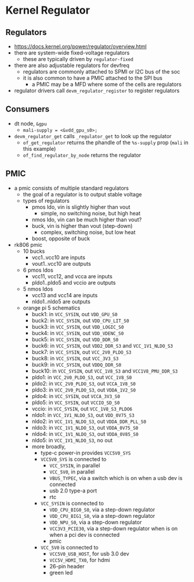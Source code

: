 Kernel Regulator
================

## Regulators

- <https://docs.kernel.org/power/regulator/overview.html>
- there are system-wide fixed-voltage regulators
  - these are typically driven by `regulator-fixed`
- there are also adjustable regulators for devfreq
  - regulators are commonly attached to SPMI or I2C bus of the soc
  - it is also common to have a PMIC attached to the SPI bus
    - a PMIC may be a MFD where some of the cells are regulators
- regulator drivers call `devm_regulator_register` to register regulators

## Consumers

- dt node, `&gpu`
  - `mali-supply = <&vdd_gpu_s0>;`
- `devm_regulator_get` calls `_regulator_get` to look up the regulator
  - `of_get_regulator` returns the phandle of the `%s-supply` prop (`mali` in
    this example)
  - `of_find_regulator_by_node` returns the regulator

## PMIC

- a pmic consists of multiple standard regulators
  - the goal of a regulator is to output stable voltage
  - types of regulators
    - pmos ldo, vin is slightly higher than vout
      - simple, no switching noise, but high heat
    - nmos ldo, vin can be much higher than vout?
    - buck, vin is higher than vout (step-down)
      - complex, switching noise, but low heat
    - boost, opposite of buck
- rk806 pmic
  - 10 bucks
    - vcc1..vcc10 are inputs
    - vout1..vcc10 are outputs
  - 6 pmos ldos
    - vcc11, vcc12, and vcca are inputs
    - pldo1..pldo5 and vccio are outputs
  - 5 nmos ldos
    - vcc13 and vcc14 are inputs
    - nldo1..nldo5 are outputs
  - orange pi 5 schematics
    - buck1: in `VCC_SYSIN`, out `VDD_GPU_S0`
    - buck2: in `VCC_SYSIN`, out `VDD_CPU_LIT_S0`
    - buck3: in `VCC_SYSIN`, out `VDD_LOGIC_S0`
    - buck4: in `VCC_SYSIN`, out `VDD_VDENC_S0`
    - buck5: in `VCC_SYSIN`, out `VDD_DDR_S0`
    - buck6: in `VCC_SYSIN`, out `VDD2_DDR_S3` and `VCC_1V1_NLDO_S3`
    - buck7: in `VCC_SYSIN`, out `VCC_2V0_PLDO_S3`
    - buck8: in `VCC_SYSIN`, out `VCC_3V3_S3`
    - buck9: in `VCC_SYSIN`, out `VDDQ_DDR_S0`
    - buck10: in `VCC_SYSIN`, out `VCC_1V8_S3` and `VCC1V8_PMU_DDR_S3`
    - pldo1: in `VCC_2V0_PLDO_S3`, out `VCC_1V8_S0`
    - pldo2: in `VCC_2V0_PLDO_S3`, out `VCCA_1V8_S0`
    - pldo3: in `VCC_2V0_PLDO_S3`, out `VDDA_1V2_S0`
    - pldo4: in `VCC_SYSIN`, out `VCCA_3V3_S0`
    - pldo5: in `VCC_SYSIN`, out `VCCIO_SD_S0`
    - vccio: in `VCC_SYSIN`, out `VCC_1V8_S3_PLDO6`
    - nldo1: in `VCC_1V1_NLDO_S3`, out `VDD_0V75_S3`
    - nldo2: in `VCC_1V1_NLDO_S3`, out `VDDA_DDR_PLL_S0`
    - nldo3: in `VCC_1V1_NLDO_S3`, out `VDDA_0V75_S0`
    - nldo4: in `VCC_1V1_NLDO_S3`, out `VDDA_0V85_S0`
    - nldo5: in `VCC_1V1_NLDO_S3`, no out
    - more broadly,
      - type-c power-in provides `VCC5V0_SYS`
      - `VCC5V0_SYS` is connected to
        - `VCC_SYSIN`, in parallel
        - `VCC_5V0`, in parallel
        - `VBUS_TYPEC`, via a switch which is on when a usb dev is connected
        - usb 2.0 type-a port
        - rtc
      - `VCC_SYSIN` is connected to
        - `VDD_CPU_BIG0_S0`, via a step-down regulator
        - `VDD_CPU_BIG1_S0`, via a step-down regulator
        - `VDD_NPU_S0`, via a step-down regulator
        - `VCC3V3_PCIE30`, via a step-down regulator when is on when a pci dev
          is connected
        - pmic
      - `VCC_5V0` is connected to
        - `VCC5V0_USB_HOST`, for usb 3.0 dev
        - `VCC5V_HDMI_TX0`, for hdmi
        - 26-pin header
        - green led
